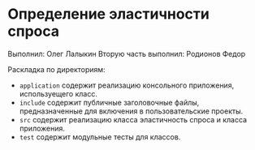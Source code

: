 ﻿# Определение эластичности спроса

Выполнил: Олег Лалыкин Вторую часть выполнил: Родионов Федор

Раскладка по директориям:
  - `application` содержит реализацию консольного приложения, используещего класс.
  - `include` содержит публичные заголовочные файлы, предназначенные для
    включения в пользовательские проекты.
  - `src` содержит реализацию класса эластичность спроса и класса приложения.
  - `test` содержит модульные тесты для классов.

<!-- - `docs` содержит документацию на класс. -->
